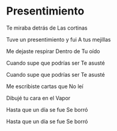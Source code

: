 # Presentimiento

Te miraba detrás de
Las cortinas

Tuve un presentimiento y fui
A tus mejillas

Me dejaste respirar
Dentro de
Tu oído

Cuando supe que podrías ser
Te asusté

Cuando supe que podrías ser
Te asusté

Me escribiste cartas que
No leí

Dibujé tu cara en el
Vapor

Hasta que un día se fue
Se borró

Hasta que un día se fue
Se borró

